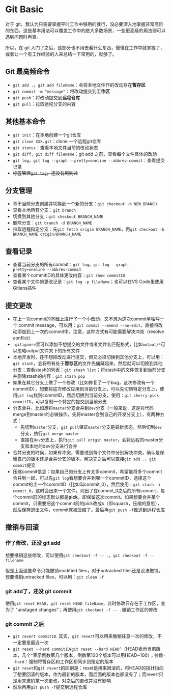 # Git Basic

对于 git，我认为只需要掌握平时工作中够用的就行，没必要深入地掌握非常高阶的东西，这些基本用法可以覆盖工作中的绝大多数场景，一些更高级的用法则可以遇到问题时再查。

所以，在 git 入门了之后，这部分也不用去看什么东西，慢慢在工作中就掌握了，或者让一个有工作经验的人来总结一下常用的，就够了。

## Git 最高频命令
- ```git add .```，```git add fileName```：会将本地文件作的改动存在**暂存区**
- ```git commit -m "message"```：将改动提交到**工作区**
- ```git push```：将改动提交到**远程仓库**
- ```git pull```：拉取远程分支的内容

## 其他基本命令
- ```git init```：在本地创建一个git仓库
- ```git clone XXX.git```：clone 一个远程git仓库
- ```git status```：查看本地文件当前的改动状态
- ```git diff```，```git diff fileName```：git add 之前，查看每个文件具体的改动
- ```git log```，```git log --graph --pretty=oneline --abbrev-commit```：查看提交记录
- ~~标签管理```git tag```，还没有用到过~~

## 分支管理
- 基于当前分支创建并切换到一个新的分支：```git checkout -b NEW_BRANCH```
- 查看本地所有分支：```git branch```
- 切换到其他分支：```git checkout BRANCH_NAME```
- 删除分支：```git branch -d BRANCH_NAME```
- 拉取远程指定分支：先```git fetch origin BRANCH_NAME```，再```git checkout -b BRANCH_NAME origin/BRANCH_NAME```

## 查看记录
- 查看当前分支的所有commit：```git log```，```git log --graph --pretty=oneline --abbrev-commit```
- 查看某个commitID的具体更改内容：```git show commitID```
- 查看某个文件的更改记录：```git log -p fileName```；也可以在VS Code里使用Gitlens插件

## 提交更改
- 在上一次commit的基础上进行了一个小改动，又不想为这次commit单独写一个 commit message，可以用：```git commit --amend --no-edit```，直接将改动添加到上一次的commit中。注意，这种方式有可能需要解决冲突（resolve conflict）
- ```.gitignore```里可以添加不想提交的文件或者文件名匹配格式，比如```output/*```可以忽略output文件夹下的所有文件
- 本地开发时，还不想把改动进行提交，但又必须切换到其他分支上，可以用：```git stash```，会将所有处于**暂存区**的文件先储藏起来，然后就可以切换到其他分支；查看stash的列表：```git stash list```；将stash中的文件恢复到当前分支并删除stash的内容：```git stash pop```
- 如果在其它分支上做了一个修改（比如修复了一个bug，这次修改有一个commitID），想要将这次修改应用到当前分支上，可以先切到特定分支上，使用```git log```找到commitID，然后切换到当前分支，使用：```git cherry-pick commitID```，可以复制一个特定的提交到当前分支
- 分支合并，比如想将```master```分支合并到```dev```分支（一般来说，这是将代码merge到master的必做操作，先将master合到自己的开发分支上），有两种方式：
    - 先切到```master```分支，```git pull```保证```master```分支是最新状态，然后切到```dev```分支，执行```git merge master```
    - 直接在```dev```分支上，执行```git pull origin master```，会将远程的master分支和本地的dev分支进行合并
- 合并分支的时候，如果有冲突，需要进到每个文件中分别解决冲突，确认是保留自己的版本还是合并分支的版本，解决完之后可以直接```git add .```，```git commit```提交
- 压缩commit信息：如果自己的分支上有太多commit，希望能将多个commit合并到一起，可以先```git log```看想要合并到哪一个commitID，选择这个commit的**上一个**commitID（比如叫commit_0），然后使用：```git stash -i commit_0```，这时会出来一个文件，列出了在commit_0之后的所有commit，每个commit前的标志默认都是**pick**，即保留这次commit。如果想要合并某个commit，只需要把这个commit前的pick改成s（即squash，压缩的意思），然后保存退出文件，commit就被压缩了。最后再```git push -f```推送到远程仓库

## 撤销与回滚
### 作了修改，还没 git add
想要撤销这些修改，可以使用```git checkout -f -- .```，```git checkout -f -- filename```

但是上面这些命令只能撤销modified files，对于untracked files还是没法撤销。想要撤销untracked files，可以用：```git clean -f```

### git add了，还没 git commit
使用```git reset HEAD```，```git reset HEAD fileName```，此时修改只存在于工作区，变为了 "unstaged changes"；再使用```git checkout -f -- .```撤销工作区的修改

### git commit 之后
- ```git revert commitID```. 其实，```git revert```可以用来撤销任意一次的修改，不一定要是最近一次
- ```git reset --hard commitID```/```git reset --hard HEAD^```（HEAD表示当前版本，几个^表示倒数第几个版本，倒数第100个版本可以用HEAD~100）；参数```--hard```：强制将暂存区和工作区都同步到指定的版本
- ```git reset```和```git revert```的区别是：reset是用来回滚的，将HEAD的指针指向了想要回滚的版本，作为最新的版本，而后面的版本也都没有了；而revert只是用来撤销某一次更改，对之后的更改并没有影响
- 然后再用```git push -f```提交到远程仓库